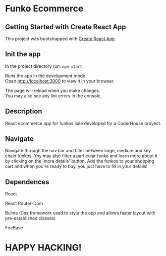 # Funko Ecommerce

## Getting Started with Create React App

This project was bootstrapped with [Create React App](https://github.com/facebook/create-react-app).

## Init the app

In the project directory run: `npm start`

Runs the app in the development mode.\
Open [http://localhost:3000](http://localhost:3000) to view it in your browser.

The page will reload when you make changes.\
You may also see any lint errors in the console.

## Description

React ecommerce app for funkos sale developed for a CoderHouse proyect.

## Navigate

Navigate through the nav bar and filter between large, medium and key chain funkos.
Yoy may also filter a particular funko and learn more about it by clicking on the 'more details' button.
Add the funkos to your shopping cart and when you're ready to buy, you just have to fill in your details!


## Dependences

React

React Router-Dom

Bulma (Css framework used to style the app and allows faster layout with pre-established classes)

FireBase

# HAPPY HACKING!






